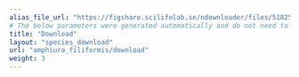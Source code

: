 ```yaml
---
alias_file_url: "https://figshare.scilifelab.se/ndownloader/files/51825164"
# The below parameters were generated automatically and do not need to be changed.
title: "Download"
layout: "species_download"
url: "amphiura_filiformis/download"
weight: 3
---
```

